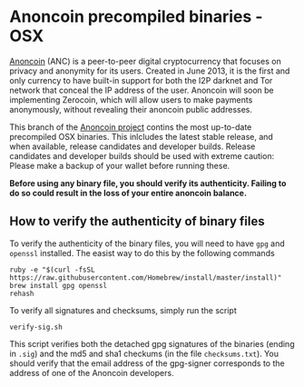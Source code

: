 Anoncoin precompiled binaries - OSX
===================================

[Anoncoin](https://anoncoin.net/) (ANC) is a peer-to-peer digital cryptocurrency that focuses on privacy and anonymity for its users. Created in June 2013, it is the first and only currency to have built-in support for both the I2P darknet and Tor network that conceal the IP address of the user. Anoncoin will soon be implementing Zerocoin, which will allow users to make payments anonymously, without revealing their anoncoin public addresses.

This branch of the [Anoncoin project](https://github.com/Anoncoin/anoncoin) contins the most up-to-date precompiled OSX binaries. This inlcludes the latest stable release, and when available, release candidates and developer builds. Release candidates and developer builds should be used with extreme caution: Please make a backup of your wallet before running these.

**Before using any binary file, you should verify its authenticity. Failing to do so could result in the loss of your entire anoncoin balance.**

How to verify the authenticity of binary files
----------------------------------------------

To verify the authenticity of the binary files, you will need to have ```gpg``` and ```openssl``` installed. The easist way to do this by the following commands


    ruby -e "$(curl -fsSL https://raw.githubusercontent.com/Homebrew/install/master/install)"
	brew install gpg openssl
	rehash

To verify all signatures and checksums, simply run the script

```
verify-sig.sh
```

This script verifies both the detached gpg signatures of the binaries (ending in ```.sig```) and the md5 and sha1 checkums (in the file ```checksums.txt```). You should verify that the email address of the gpg-signer corresponds to the address of one of the Anoncoin developers. 
